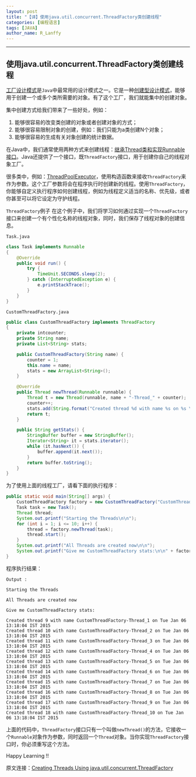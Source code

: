 ```yaml
---
layout: post
title: "【译】使用java.util.concurrent.ThreadFactory类创建线程"
categories: [编程语言]
tags: [JAVA]
author_name: R_Lanffy
---
```

---

## 使用java.util.concurrent.ThreadFactory类创建线程

[工厂设计模式](http://howtodoinjava.com/2012/10/23/implementing-factory-design-pattern-in-java/)是``Java``中最常用的设计模式之一。它是一种[创建型设计模式](http://howtodoinjava.com/category/design-patterns/creational/)，能够用于创建一个或多个类所需要的对象。有了这个工厂，我们就能集中的创建对象。

集中创建方式给我们带来了一些好处，例如：

1. 能够很容易的改变类创建的对象或者创建对象的方式；
2. 能够很容易限制对象的创建，例如：我们只能为a类创建N个对象；
3. 能够很容易的生成有关对象创建的统计数据。

在Java中，我们通常使用两种方式来创建线程：[继承Thread类和实现Runnable接口](http://howtodoinjava.com/2013/03/12/difference-between-implements-runnable-and-extends-thread-in-java/)。Java还提供了一个接口，既``ThreadFactory``接口，用于创建你自己的线程对象工厂。

很多类中，例如：[ThreadPoolExecutor](http://docs.oracle.com/javase/6/docs/api/java/util/concurrent/ThreadPoolExecutor.html#ThreadPoolExecutor%28int,%20int,%20long,%20java.util.concurrent.TimeUnit,%20java.util.concurrent.BlockingQueue,%20java.util.concurrent.ThreadFactory%29)，使用构造函数来接收``ThreadFactory``来作为参数。这个工厂参数将会在程序执行时创建新的线程。使用``ThreadFactory``，你能够自定义执行程序如何创建线程，例如为线程定义适当的名称、优先级，或者你甚至可以将它设定为守护线程。

``ThreadFactory``例子
在这个例子中，我们将学习如何通过实现一个``ThreadFactory``接口来创建一个有个性化名称的线程对象，同时，我们保存了线程对象的创建信息。

``Task.java``

```java
class Task implements Runnable
{
	@Override
	public void run() {
		try {
			TimeUnit.SECONDS.sleep(2);
		} catch (InterruptedException e) {
			e.printStackTrace();
		}
	}
}
```

``CustomThreadFactory.java``

```java
public class CustomThreadFactory implements ThreadFactory
{
	private intcounter;
	private String name;
	private List<String> stats;

	public CustomThreadFactory(String name) {
		counter = 1;
		this.name = name;
		stats = new ArrayList<String>();
	}

	@Override
	public Thread newThread(Runnable runnable) {
		Thread t = new Thread(runnable, name + "-Thread_" + counter);
		counter++;
		stats.add(String.format("Created thread %d with name %s on %s \n", t.getId(), t.getName(), new Date()));
		return t;
	}

	public String getStats() {
		StringBuffer buffer = new StringBuffer();
		Iterator<String> it = stats.iterator();
		while (it.hasNext()) {
			buffer.append(it.next());
		}
		return buffer.toString();
	}
}
```

为了使用上面的线程工厂，请看下面的执行程序：

```java
public static void main(String[] args) {
	CustomThreadFactory factory = new CustomThreadFactory("CustomThreadFactory");
	Task task = new Task();
	Thread thread;
	System.out.printf("Starting the Threads\n\n");
	for (int i = 1; i <= 10; i++) {
		thread = factory.newThread(task);
		thread.start();
	}
	System.out.printf("All Threads are created now\n\n");
	System.out.printf("Give me CustomThreadFactory stats:\n\n" + factory.getStats());
}
```

程序执行结果：

```
Output :
 
Starting the Threads
 
All Threads are created now
 
Give me CustomThreadFactory stats:
 
Created thread 9 with name CustomThreadFactory-Thread_1 on Tue Jan 06 13:18:04 IST 2015
Created thread 10 with name CustomThreadFactory-Thread_2 on Tue Jan 06 13:18:04 IST 2015
Created thread 11 with name CustomThreadFactory-Thread_3 on Tue Jan 06 13:18:04 IST 2015
Created thread 12 with name CustomThreadFactory-Thread_4 on Tue Jan 06 13:18:04 IST 2015
Created thread 13 with name CustomThreadFactory-Thread_5 on Tue Jan 06 13:18:04 IST 2015
Created thread 14 with name CustomThreadFactory-Thread_6 on Tue Jan 06 13:18:04 IST 2015
Created thread 15 with name CustomThreadFactory-Thread_7 on Tue Jan 06 13:18:04 IST 2015
Created thread 16 with name CustomThreadFactory-Thread_8 on Tue Jan 06 13:18:04 IST 2015
Created thread 17 with name CustomThreadFactory-Thread_9 on Tue Jan 06 13:18:04 IST 2015
Created thread 18 with name CustomThreadFactory-Thread_10 on Tue Jan 06 13:18:04 IST 2015
```

上面的代码中，``ThreadFactory``接口只有一个叫做``newThread()``的方法，它接收一个``Runnable``对象作为参数，同时返回一个``Thread``对象。当你实现``ThreadFactory``接口时，你必须重写这个方法。

Happy Learning !!

原文连接：[Creating Threads Using java.util.concurrent.ThreadFactory](http://howtodoinjava.com/2015/01/06/creating-threads-using-java-util-concurrent-threadfactory/)
